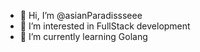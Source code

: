- 👋 Hi, I’m @asianParadissseee
- 👀 I’m interested in FullStack development
- 🌱 I’m currently learning Golang

<!---
asianParadissseee/asianParadissseee is a ✨ special ✨ repository because its `README.md` (this file) appears on your GitHub profile.
You can click the Preview link to take a look at your changes.
--->
